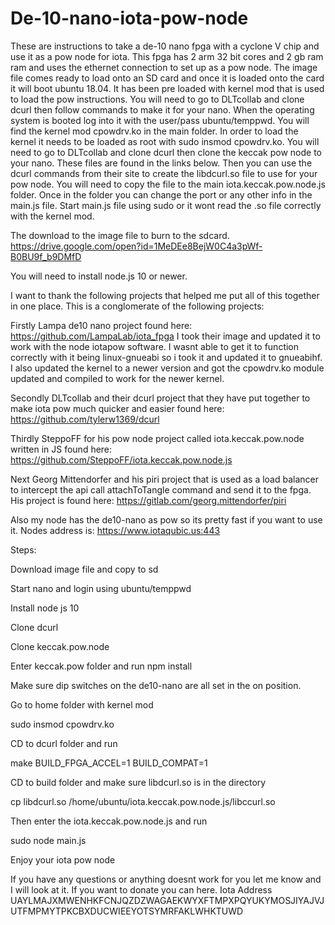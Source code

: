 # De-10-nano-iota-pow-node

These are instructions to take a de-10 nano fpga with a cyclone V chip and use it as a pow node for iota. This fpga has 2 arm 32 bit cores and 2 gb ram ram and uses the ethernet connection to set up as a pow node. The image file comes ready to load onto an SD card and once it is loaded onto the card it will boot ubuntu 18.04. It has been pre loaded with kernel mod that is used to load the pow instructions. You will need to go to DLTcollab and clone dcurl then follow commands to make it for your nano. When the operating system is booted log into it with the user/pass ubuntu/temppwd.  You will find the kernel mod cpowdrv.ko in the main folder. In order to load the kernel it needs to be loaded as root with sudo insmod cpowdrv.ko.  You will need to go to DLTcollab and clone dcurl then clone the keccak pow node to your nano. These files are found in the links below. Then you can use the dcurl commands from their site to create the libdcurl.so file to use for your pow node.  You will need to copy the file to the main iota.keccak.pow.node.js folder.  Once in the folder you can change the port or any other info in the main.js file. Start main.js file using sudo or it wont read the .so file correctly with the kernel mod.

The download to the image file to burn to the sdcard.
https://drive.google.com/open?id=1MeDEe8BejW0C4a3pWf-B0BU9f_b9DMfD

You will need to install node.js 10 or newer. 

I want to thank the following projects that helped me put all of this together in one place. 
This is a conglomerate of the following projects:

Firstly Lampa de10 nano project found here: https://github.com/LampaLab/iota_fpga
I took their image and updated it to work with the node iotapow software. I wasnt able to get it to function correctly with it being linux-gnueabi so i took it and updated it to gnueabihf.  I also updated the kernel to a newer version and got the cpowdrv.ko module updated and compiled to work for the newer kernel.

Secondly DLTcollab and their dcurl project that they have put together to make iota pow much quicker and easier found here: https://github.com/tylerw1369/dcurl


Thirdly SteppoFF for his pow node project called iota.keccak.pow.node written in JS found here: https://github.com/SteppoFF/iota.keccak.pow.node.js

Next Georg Mittendorfer and his piri project that is used as a load balancer to intercept the api call attachToTangle command and send it to the fpga. His project is found here: https://gitlab.com/georg.mittendorfer/piri

Also my node has the de10-nano as pow so its pretty fast if you want to use it.  Nodes address is:
https://www.iotaqubic.us:443

Steps:

Download image file and copy to sd

Start nano and login using ubuntu/temppwd

Install node js 10

Clone dcurl

Clone keccak.pow.node

Enter keccak.pow folder and run npm install

Make sure dip switches on the de10-nano are all set in the on position. 

Go to home folder with kernel mod

sudo insmod cpowdrv.ko 

CD to dcurl folder and run

make BUILD_FPGA_ACCEL=1 BUILD_COMPAT=1

CD to build folder and make sure libdcurl.so is in the directory

cp libdcurl.so /home/ubuntu/iota.keccak.pow.node.js/libccurl.so

Then enter the iota.keccak.pow.node.js and run

sudo node main.js

Enjoy your iota pow node


If you have any questions or anything doesnt work for you let me know and I will look at it.
If you want to donate you can here. Iota Address
UAYLMAJXMWENHKFCNJQZDZWAGAEKWYXFTMPXPQYUKYMOSJIYAJVJUTFMPMYTPKCBXDUCWIEEYOTSYMRFAKLWHKTUWD
